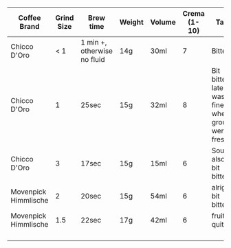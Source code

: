 | Coffee Brand         | Grind Size | Brew time                   | Weight | Volume | Crema (1-10) | Taste                                               | Notes                                                 |
| -------------------- | ---------- | --------------------------- | ------ | ------ | ------------ | --------------------------------------------------- | ----------------------------------------------------- |
| Chicco D'Oro         | < 1        | 1 min +, otherwise no fluid | 14g    | 30ml   | 7            | Bitter                                              | Took too long to brew                                 |
| Chicco D'Oro         | 1          | 25sec                       | 15g    | 32ml   | 8            | Bit bitter lately, was fine when grounds were fresh | Quite okay in the beginning, now becoming more bitter |
| Chicco D'Oro         | 3          | 17sec                       | 15g    | 15ml   | 6            | Sour, also a bit bitter                             | Need to extract more                                  |
| Movenpick Himmlische | 2          | 20sec                       | 15g    | 54ml   | 6            | alright, bit bitter                                 |                                                       |
| Movenpick Himmlische | 1.5        | 22sec                       | 17g    | 42ml   | 6            | fruity, quite ok                                            |                                                       |
|                      |            |                             |        |        |              |                                                     |                                                       |
|                      |            |                             |        |        |              |                                                     |                                                       |
|                      |            |                             |        |        |              |                                                     |                                                       |
|                      |            |                             |        |        |              |                                                     |                                                       |